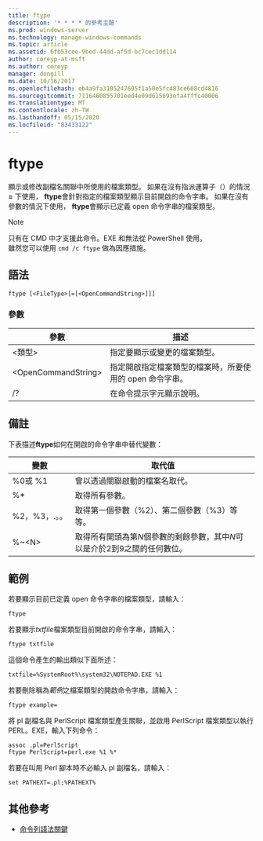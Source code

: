```yaml
---
title: ftype
description: '* * * * 的參考主題'
ms.prod: windows-server
ms.technology: manage-windows-commands
ms.topic: article
ms.assetid: 6fb53cee-9bed-44dd-af5d-bc7cec1dd114
author: coreyp-at-msft
ms.author: coreyp
manager: dongill
ms.date: 10/16/2017
ms.openlocfilehash: eb4a9fa3105247695f1a50e5fc483ce608cd4816
ms.sourcegitcommit: 7116460855701eed4e09d615693efa4fffc40006
ms.translationtype: MT
ms.contentlocale: zh-TW
ms.lasthandoff: 05/15/2020
ms.locfileid: "83433122"
---
```

# <a name="ftype"></a>ftype



顯示或修改副檔名關聯中所使用的檔案類型。 如果在沒有指派運算子（）的情況 **=** 下使用， **ftype**會針對指定的檔案類型顯示目前開啟的命令字串。 如果在沒有參數的情況下使用， **ftype**會顯示已定義 open 命令字串的檔案類型。

> [!NOTE]
> 只有在 CMD 中才支援此命令。EXE 和無法從 PowerShell 使用。  
> 雖然您可以使用 `cmd /c ftype` 做為因應措施。


## <a name="syntax"></a>語法

```
ftype [<FileType>[=[<OpenCommandString>]]]
```

### <a name="parameters"></a>參數

|參數|描述|
|---------|-----------|
|\<類型>|指定要顯示或變更的檔案類型。|
|\<OpenCommandString>|指定開啟指定檔案類型的檔案時，所要使用的 open 命令字串。|
|/?|在命令提示字元顯示說明。|

## <a name="remarks"></a>備註

下表描述**ftype**如何在開啟的命令字串中替代變數：

|變數|取代值|
|--------|-----------------|
|%0或 %1|會以透過關聯啟動的檔案名取代。|
|%*|取得所有參數。|
|%2，%3，.。。|取得第一個參數（%2）、第二個參數（%3）等等。|
|%~\<N>|取得所有開頭為第*N*個參數的剩餘參數，其中*N*可以是介於2到9之間的任何數位。|

## <a name="examples"></a>範例

若要顯示目前已定義 open 命令字串的檔案類型，請輸入：
```
ftype
```
若要顯示*txtfile*檔案類型目前開啟的命令字串，請輸入：
```
ftype txtfile
```
這個命令產生的輸出類似下面所述：
```
txtfile=%SystemRoot%\system32\NOTEPAD.EXE %1
```
若要刪除稱為*範例*之檔案類型的開啟命令字串，請輸入：
```
ftype example=
```
將 pl 副檔名與 PerlScript 檔案類型產生關聯，並啟用 PerlScript 檔案類型以執行 PERL。EXE，輸入下列命令：
```
assoc .pl=PerlScript 
ftype PerlScript=perl.exe %1 %*
```
若要在叫用 Perl 腳本時不必輸入 pl 副檔名，請輸入：
```
set PATHEXT=.pl;%PATHEXT%
```

## <a name="additional-references"></a>其他參考

- [命令列語法關鍵](command-line-syntax-key.md)
